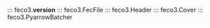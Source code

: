 <!-- Say them explicitly so we get the right order -->
::: feco3.__version__
::: feco3.FecFile
::: feco3.Header
::: feco3.Cover
::: feco3.PyarrowBatcher
